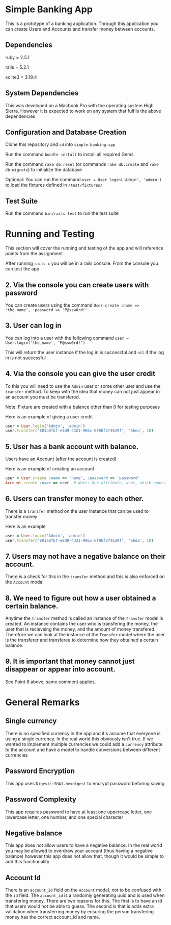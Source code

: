 # Simple Banking App

This is a prototype of a banking application.  Through this application you can create Users and Accounts and transfer money between accounts.

## Dependencies

ruby = 2.5.1

rails = 5.2.1

sqlite3 = 3.19.4

## System Dependencies

This was developed on a Macbook Pro with the operating system High Sierra.  However it is expected to work on any system that fulfils the above dependencies

## Configuration and Database Creation

Clone this repository and `cd` into `simple-banking-app`

Run the command `bundle install` to install all required Gems

Run the command `rake db:reset` (or commands `rake db:create` and `rake db:migrate`) to initialize the database

Optional: You can run the command `user = User.login('Admin', 'admin')` to load the fixtures defined in `/test/fixtures/`

## Test Suite

Run the command `bin/rails test` to run the test suite


# Running and Testing

This section will cover the running and testing of the app and will reference points from the assignment

After running `rails c` you will be in a rails console.  From the console you can test the app

## 2. Via the console you can create users with password

You can create users using the command
`User.create :name => 'the_name', :password => 'P@ssw0rd!'`

## 3. User can log in

You can log into a user with the following command
`user = User.login('the_name', 'P@ssw0rd!')`

This will return the user instance if the log in is successful and `nil` if the log in is not successful

## 4. Via the console you can give the user credit

To this you will need to use the `Admin` user or some other user and use the `transfer` method.  To keep with the idea that money can not just appear in an account you must be transfered.  

Note: Fixture are created with a balance other than 0 for testing purposes

Here is an example of giving a user credit
```ruby
user = User.login('Admin', 'admin')
user.transfer('801a0fbf-e8d9-4321-906c-6f86f2f4629f', 'Shea', 10)
```

## 5. User has a bank account with balance.

Users have an Account (after the account is created)

Here is an example of creating an account
```ruby
user = User.create :name => 'name', :password => 'password'
Account.create :user => user  # Note: One attribute, user, which expects a User instance
```

## 6. Users can transfer money to each other.

There is a `transfer` method on the user instance that can be used to transfer money

Here is an example
```ruby
user = User.login('Admin', 'admin')
user.transfer('801a0fbf-e8d9-4321-906c-6f86f2f4629f', 'Shea', 10)
``` 

## 7. Users may not have a negative balance on their account.

There is a check for this in the `transfer` method and this is also enforced on the `Account` model

## 8. We need to figure out how a user obtained a certain balance.

Anytime the `transfer` method is called an instance of the `Transfer` model is created.  An instance contains the user who is transfering the money, the user that is recieveing the money, and the amount of money transfered.  Therefore we can look at the instance of the `Transfer` model where the user is the transferer and transferee to determine how they obtained a certain balance. 

## 9. It is important that money cannot just disappear or appear into account.

See Point 8 above, same comment applies.


# General Remarks 

## Single currency

There is no specified currency in the app and it's assume that everyone is using a single currency.  In the real world this obviously isn't true. If we wanted to implement multiple currencies we could add a `currency` attribute to the account and have a model to handle conversions between different currencies

## Password Encryption

This app uses `Digest::SHA1.hexdigest` to encrypt password beforing saving

## Password Complexity

This app requires password to have at least one uppercase letter, one lowercase letter, one number, and one special character

## Negative balance

This app does not allow users to have a negative balance.  In the real world you may be allowed to overdraw your account (thus having a negative balance) however this app does not allow that, though it would be simple to add this functionality

## Account Id

There is an `account_id` field on the `Account` model, not to be confused with the `id` field.  The `account_id` is a randomly generating uuid and is used when transfering money.  There are two reasons for this.  The first is to have an id that users would not be able to guess.  The second is that is adds extra validation when transferring money by ensuring the person transfering money has the correct account_id and name.  


